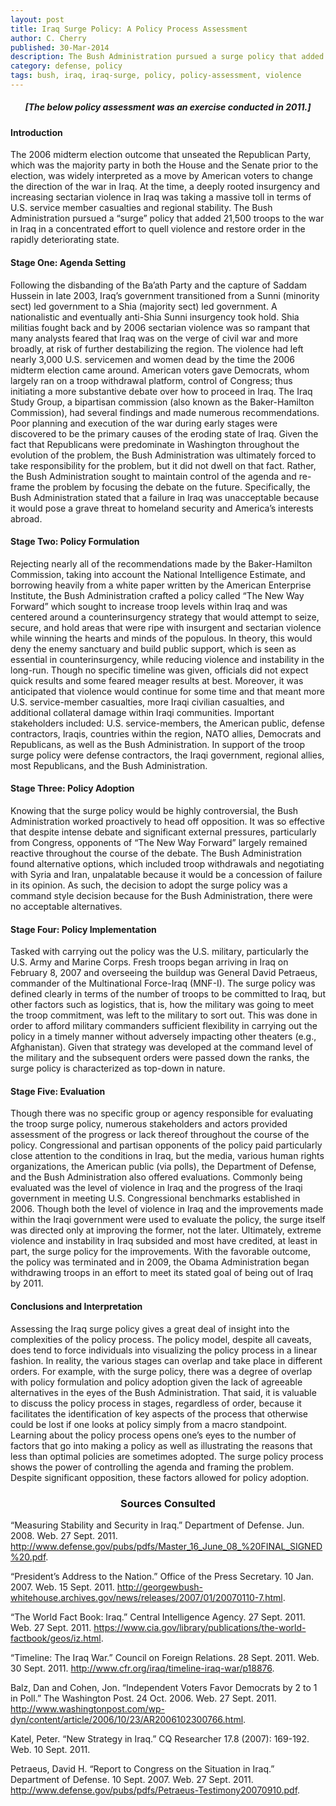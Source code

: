 ```yaml
---
layout: post
title: Iraq Surge Policy: A Policy Process Assessment
author: C. Cherry
published: 30-Mar-2014
description: The Bush Administration pursued a surge policy that added 21,500 troops to the war in Iraq in a concentrated effort to quell violence and restore order.
category: defense, policy
tags: bush, iraq, iraq-surge, policy, policy-assessment, violence
---
```


##### <center>[The below policy assessment was an exercise conducted in 2011.]</center> #####

#### Introduction ####

The 2006 midterm election outcome that unseated the Republican Party, which was the majority party in both the House and the Senate prior to the election, was widely interpreted as a move by American voters to change the direction of the war in Iraq. At the time, a deeply rooted insurgency and increasing sectarian violence in Iraq was taking a massive toll in terms of U.S. service member casualties and regional stability. The Bush Administration pursued a “surge” policy that added 21,500 troops to the war in Iraq in a concentrated effort to quell violence and restore order in the rapidly deteriorating state.

#### Stage One: Agenda Setting ####

Following the disbanding of the Ba’ath Party and the capture of Saddam Hussein in late 2003, Iraq’s government transitioned from a Sunni (minority sect) led government to a Shia (majority sect) led government. A nationalistic and eventually anti-Shia Sunni insurgency took hold. Shia militias fought back and by 2006 sectarian violence was so rampant that many analysts feared that Iraq was on the verge of civil war and more broadly, at risk of further destabilizing the region. The violence had left nearly 3,000 U.S. servicemen and women dead by the time the 2006 midterm election came around. American voters gave Democrats, whom largely ran on a troop withdrawal platform, control of Congress; thus initiating a more substantive debate over how to proceed in Iraq. The Iraq Study Group, a bipartisan commission (also known as the Baker-Hamilton Commission), had several findings and made numerous recommendations. Poor planning and execution of the war during early stages were discovered to be the primary causes of the eroding state of Iraq. Given the fact that Republicans were predominate in Washington throughout the evolution of the problem, the Bush Administration was ultimately forced to take responsibility for the problem, but it did not dwell on that fact. Rather, the Bush Administration sought to maintain control of the agenda and re-frame the problem by focusing the debate on the future. Specifically, the Bush Administration stated that a failure in Iraq was unacceptable because it would pose a grave threat to homeland security and America’s interests abroad.

#### Stage Two: Policy Formulation ####

Rejecting nearly all of the recommendations made by the Baker-Hamilton Commission, taking into account the National Intelligence Estimate, and borrowing heavily from a white paper written by the American Enterprise Institute, the Bush Administration crafted a policy called “The New Way Forward” which sought to increase troop levels within Iraq and was centered around a counterinsurgency strategy that would attempt to seize, secure, and hold areas that were ripe with insurgent and sectarian violence while winning the hearts and minds of the populous. In theory, this would deny the enemy sanctuary and build public support, which is seen as essential in counterinsurgency, while reducing violence and instability in the long-run. Though no specific timeline was given, officials did not expect quick results and some feared meager results at best. Moreover, it was anticipated that violence would continue for some time and that meant more U.S. service-member casualties, more Iraqi civilian casualties, and additional collateral damage within Iraqi communities. Important stakeholders included: U.S. service-members, the American public, defense contractors, Iraqis, countries within the region, NATO allies, Democrats and Republicans, as well as the Bush Administration. In support of the troop surge policy were defense contractors, the Iraqi government, regional allies, most Republicans, and the Bush Administration.

#### Stage Three: Policy Adoption ####

Knowing that the surge policy would be highly controversial, the Bush Administration worked proactively to head off opposition. It was so effective that despite intense debate and significant external pressures, particularly from Congress, opponents of “The New Way Forward” largely remained reactive throughout the course of the debate. The Bush Administration found alternative options, which included troop withdrawals and negotiating with Syria and Iran, unpalatable because it would be a concession of failure in its opinion. As such, the decision to adopt the surge policy was a command style decision because for the Bush Administration, there were no acceptable alternatives.

#### Stage Four: Policy Implementation ####

Tasked with carrying out the policy was the U.S. military, particularly the U.S. Army and Marine Corps. Fresh troops began arriving in Iraq on February 8, 2007 and overseeing the buildup was General David Petraeus, commander of the Multinational Force-Iraq (MNF-I). The surge policy was defined clearly in terms of the number of troops to be committed to Iraq, but other factors such as logistics, that is, how the military was going to meet the troop commitment, was left to the military to sort out. This was done in order to afford military commanders sufficient flexibility in carrying out the policy in a timely manner without adversely impacting other theaters (e.g., Afghanistan). Given that strategy was developed at the command level of the military and the subsequent orders were passed down the ranks, the surge policy is characterized as top-down in nature.

#### Stage Five: Evaluation ####

Though there was no specific group or agency responsible for evaluating the troop surge policy, numerous stakeholders and actors provided assessment of the progress or lack thereof throughout the course of the policy. Congressional and partisan opponents of the policy paid particularly close attention to the conditions in Iraq, but the media, various human rights organizations, the American public (via polls), the Department of Defense, and the Bush Administration also offered evaluations. Commonly being evaluated was the level of violence in Iraq and the progress of the Iraqi government in meeting U.S. Congressional benchmarks established in 2006. Though both the level of violence in Iraq and the improvements made within the Iraqi government were used to evaluate the policy, the surge itself was directed only at improving the former, not the later. Ultimately, extreme violence and instability in Iraq subsided and most have credited, at least in part, the surge policy for the improvements. With the favorable outcome, the policy was terminated and in 2009, the Obama Administration began withdrawing troops in an effort to meet its stated goal of being out of Iraq by 2011.

#### Conclusions and Interpretation ####

Assessing the Iraq surge policy gives a great deal of insight into the complexities of the policy process. The policy model, despite all caveats, does tend to force individuals into visualizing the policy process in a linear fashion. In reality, the various stages can overlap and take place in different orders. For example, with the surge policy, there was a degree of overlap with policy formulation and policy adoption given the lack of agreeable alternatives in the eyes of the Bush Administration. That said, it is valuable to discuss the policy process in stages, regardless of order, because it facilitates the identification of key aspects of the process that otherwise could be lost if one looks at policy simply from a macro standpoint. Learning about the policy process opens one’s eyes to the number of factors that go into making a policy as well as illustrating the reasons that less than optimal policies are sometimes adopted. The surge policy process shows the power of controlling the agenda and framing the problem. Despite significant opposition, these factors allowed for policy adoption.

### <center>Sources Consulted</center> ###

“Measuring Stability and Security in Iraq.” Department of Defense. Jun. 2008. Web. 27 Sept. 2011. <http://www.defense.gov/pubs/pdfs/Master_16_June_08_%20FINAL_SIGNED%20.pdf>.


“President’s Address to the Nation.” Office of the Press Secretary. 10 Jan. 2007. Web. 15 Sept. 2011. <http://georgewbush-whitehouse.archives.gov/news/releases/2007/01/20070110-7.html>.


“The World Fact Book: Iraq.” Central Intelligence Agency. 27 Sept. 2011. Web. 27 Sept. 2011. <https://www.cia.gov/library/publications/the-world-factbook/geos/iz.html>.


“Timeline: The Iraq War.” Council on Foreign Relations. 28 Sept. 2011. Web. 30 Sept. 2011. <http://www.cfr.org/iraq/timeline-iraq-war/p18876>.


Balz, Dan and Cohen, Jon. “Independent Voters Favor Democrats by 2 to 1 in Poll.” The Washington Post. 24 Oct. 2006. Web. 27 Sept. 2011. <http://www.washingtonpost.com/wp-dyn/content/article/2006/10/23/AR2006102300766.html>.


Katel, Peter. “New Strategy in Iraq.” CQ Researcher 17.8 (2007): 169-192. Web. 10 Sept. 2011.


Petraeus, David H. “Report to Congress on the Situation in Iraq.” Department of Defense. 10 Sept. 2007. Web. 27 Sept. 2011. <http://www.defense.gov/pubs/pdfs/Petraeus-Testimony20070910.pdf>.
